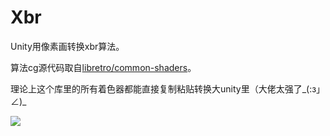 # Xbr

Unity用像素画转换xbr算法。

算法cg源代码取自[libretro/common-shaders](https://github.com/libretro/common-shaders/blob/master/xbrz/shaders/4xbrz.cg)。

理论上这个库里的所有着色器都能直接复制粘贴转换大unity里（大佬太强了_(:з」∠)_

![](https://user-images.githubusercontent.com/17641368/86329858-63d21b00-bc79-11ea-818a-380b8e2ff1bc.png)

